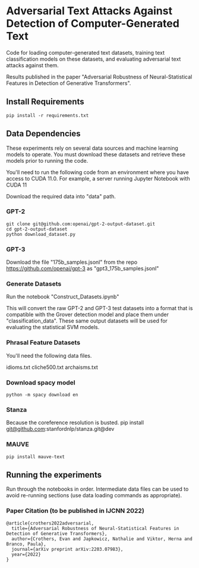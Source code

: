 # Adversarial Text Attacks Against Detection of Computer-Generated Text

Code for loading computer-generated text datasets, training text classification models on these datasets, and evaluating adversarial text attacks against them.

Results published in the paper "Adversarial Robustness of Neural-Statistical Features in Detection of Generative Transformers".

## Install Requirements

`pip install -r requirements.txt`


## Data Dependencies

These experiments rely on several data sources and machine learning models to operate.  You must download these datasets and retrieve these models prior to running the code.

You'll need to run the following code from an environment where you have access to CUDA 11.0.  For example, a server running Jupyter Notebook with CUDA 11

Download the required data into "data" path.

### GPT-2

```
git clone git@github.com:openai/gpt-2-output-dataset.git
cd gpt-2-output-dataset
python download_dataset.py
```

### GPT-3

Download the file "175b_samples.jsonl" from the repo https://github.com/openai/gpt-3 as "gpt3_175b_samples.jsonl"

### Generate Datasets

Run the notebook "Construct_Datasets.ipynb"

This will convert the raw GPT-2 and GPT-3 test datasets into a format that is compatible with the Grover detection model and place them under "classification_data".  These same output datasets will be used for evaluating the statistical SVM models.

### Phrasal Feature Datasets

You'll need the following data files.

idioms.txt
cliche500.txt
archaisms.txt

### Download spacy model
`python -m spacy download en`

### Stanza
Because the coreference resolution is busted.
pip install git@github.com:stanfordnlp/stanza.git@dev



### MAUVE

`pip install mauve-text`

## Running the experiments

Run through the notebooks in order.  Intermediate data files can be used to avoid re-running sections (use data loading commands as appropriate).

### Paper Citation (to be published in IJCNN 2022)

```
@article{crothers2022adversarial,
  title={Adversarial Robustness of Neural-Statistical Features in Detection of Generative Transformers},
  author={Crothers, Evan and Japkowicz, Nathalie and Viktor, Herna and Branco, Paula},
  journal={arXiv preprint arXiv:2203.07983},
  year={2022}
}
```
